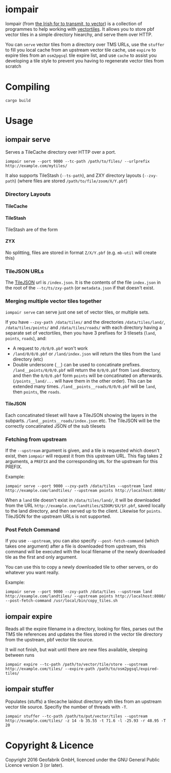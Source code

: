 # iompair

Iompair (from [the Irish for to transmit, to vector](https://en.wiktionary.org/wiki/iompair#Irish)) is a collection of
programmes to help working with [vectortiles](https://wiki.openstreetmap.org/wiki/Vector_tiles). It allows you to store pbf vector
tiles in a simple directory hiearchy, and serve them over HTTP.

You can `serve` vector tiles from a directory over TMS URLs, use the `stuffer`
to fill you local cache from an upstream vector tile cache, use `expire` to
expire tiles from an `osm2pgsql` tile expire list, and use `cache` to assist
you developing a tile style to prevent you having to regenerate vector tiles
from scratch

# Compiling

    cargo build

# Usage

## iompair serve

Serves a TileCache directory over HTTP over a port.

    iompair serve --port 9000 --tc-path /path/to/files/ --urlprefix http://example.com/mytiles/

It also supports TileStash (`--ts-path`), and ZXY directory layouts
(`--zxy-path`) (where files are stored `/path/to/file/zoom/X/Y.pbf`)

### Directory Layouts

#### TileCache

#### TileStash

TileStash are of the form 

#### ZYX

No splitting, files are stored in format `Z/X/Y.pbf` (e.g. `mb-util` will
create this)

### TileJSON URLs

The [TileJSON]() url is `/index.json`. It is the contents of the file `index.json`
in the root of the `--tc/ts/zxy-path` (or `metadata.json` if that doesn't
exist.

### Merging multiple vector tiles together

`iompair serve` can serve just one set of vector tiles, or multiple sets.

If you have `--zxy-path /data/tiles/` and the directories `/data/tiles/land/`,
`/data/tiles/points/` and `/data/tiles/roads/` with each directory having a
separate set of vectortiles, then you have 3 prefixes for 3 tilesets (`land`,
`points`, `roads`), and:

 * A request to `/0/0/0.pbf` won't work
 * `/land/0/0/0.pbf` or `/land/index.json` will return the tiles from the
   `land` directory (etc)
 * Double underscore (`__`) can be used to concatinate prefixes.
   `/land__points/0/0/0.pbf` will return the `0/0/0.pbf` from `land` directory,
   and then the `0/0/0.pbf` form `points` will be concatinated on afterwards.
   (`/points__land/...` will have them in the other order). This can be
   extended many times. `/land__points__roads/0/0/0.pbf` will be `land`, then
   `points`, the `roads`.

#### TileJSON

Each concatinated tileset will have a TileJSON showing the layers in the
subparts. `/land__points__roads/index.json` etc. The TileJSON will be the
correctly concatinated JSON of the sub tilesets

### Fetching from upstream

If the `--upstream` argument is given, and a tile is requested which doesn't
exist, then `iompair` will request it from this upstream URL. This flag takes 2
arguments, a `PREFIX` and the corresponding `URL` for the upstream for this PREFIX.

Example:

    iompair serve --port 9000 --zxy-path /data/tiles --upstream land http://example.com/landtiles/ --upstream points http://localhost:8080/

When a `land` tile doesn't exist in `/data/tiles/land/`, it will be downloaded
from the URL `http://example.com/landtiles/$ZOOM/$X/$Y.pbf`, saved locally to
the land directory, and then served up to the client. Likewise for `points`.
TileJSON for the upstream URLs is not supported.

### Post Fetch Command

If you use `--upstream`, you can also specify `--post-fetch-command` (which
takes one argument) after a file is downloaded from upstream, this command will
be executed with the local filename of the newly downloaded tile as the first
and only argument.

You can use this to copy a newly downloaded tile to other servers, or do
whatever you want really.

Example:

    iompair serve --port 9000 --zxy-path /data/tiles --upstream land http://example.com/landtiles/ --upstream points http://localhost:8080/ --post-fetch-command /usr/local/bin/copy_tiles.sh

## iompair expire

Reads all the expire filename in a directory, looking for files, parses out the
TMS tile references and updates the files stored in the vector tile directory
from the upstream, pbf vector tile source.

It will not finish, but wait until there are new files available, sleeping
between runs

    iompair expire --tc-path /path/to/vector/tile/store --upstream http://example.com/tiles/ --expire-path /path/to/osm2pgsql/expired-tiles/

## iompair stuffer

Populates (stuffs) a tilecache laidout directory with tiles from an upstream
vector tile source. Specifiy the number of threads with `-T`.

    iompair stuffer --tc-path /path/to/put/vector/tiles --upstream http://example.com/tiles/ -z 14 -b 35.55 -t 71.6 -l -25.93 -r 48.95 -T 20

# Copyright & Licence

Copyright 2016 Geofabrik GmbH, licenced under the GNU General Public Licence
version 3 (or later).
